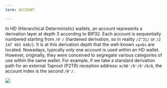 ```yaml
---
term: ACCOUNT

---
```

In HD (Hierarchical Deterministic) wallets, an account represents a derivation layer at depth 3 according to BIP32. Each account is sequentially numbered starting from `/0'/` (hardened derivation, so in reality `/2^31/` or `/2 147 483 648/`). It is at this derivation depth that the well-known `xpubs` are located. Nowadays, typically only one account is used within an HD wallet. However, originally, they were conceived to segregate various categories of use within the same wallet. For example, if we take a standard derivation path for an external Taproot (P2TR) reception address: `m/86'/0'/0'/0/0`, the account index is the second `/0'/`.

![](../../dictionnaire/assets/17.webp)